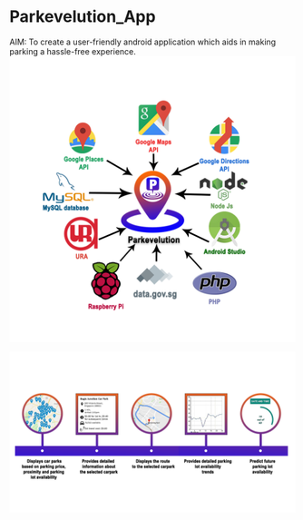 # Parkevelution_App
AIM: To create a user-friendly android application which aids in making parking a hassle-free
experience.
![alt text](https://github.com/iamabhishek98/Parkevelution_App/blob/master/images/mainapp.png)

![alt text](https://github.com/iamabhishek98/Parkevelution_App/blob/master/images/features.png)
